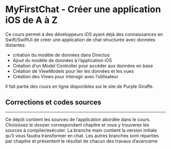 # MyFirstChat - Créer une application iOS de A à Z

Ce cours permet à des développeurs iOS ayant déjà des connaissances en Swift/SwiftUI de créer une application de chat structurée avec données distantes:

- création du modèle de données dans Directus
- Ajout du modèle de données à l’application iOS
- Création d’un Model Controller pour accéder aux données en base
- Création de ViewModels pour lier les données et les vues
- Création des Views pour interagir avec l’utilisateur

Il fait partie des cours en ligne disponibles sur le site de Purple Giraffe.

## Corrections et codes sources
----
Ce dépôt contient les sources de l’application abordée dans le cours. Choisissez le dossier correspondant chapitre et vous y trouverez les sources à compiler/exécuter.
La branche main contient la version  initiale qu’il vous faudra transformer en chat. Les autres branches sont réparties par chapitre et présentent le résultat de chacun des travaux d’avanceme
